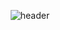 <div align="center">
  
  ![header](https://capsule-render.vercel.app/api?type=waving&text=WecomeToMyGithub&theme=radical&height=300)
</div>
